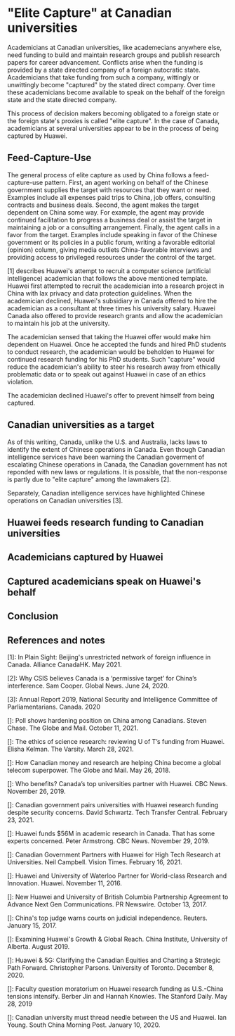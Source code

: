 # "Elite Capture" at Canadian universities
Academicians at Canadian universities, like academecians anywhere else, need funding to build and maintain research groups and publish research papers for career advancement.
Conflicts arise when the funding is provided by a state directed company of a foreign autocratic state.
Academicians that take funding from such a company, wittingly or unwittingly become "captured" by the stated direct company.
Over time these academicians become available to speak on the behalf of the foreign state and the state directed company.

This process of decision makers becoming obligated to a foreign state or the foreign state's proxies is called "elite capture".
In the case of Canada, academicians at several universities appear to be in the process of being captured by Huawei.

## Feed-Capture-Use
The general process of elite capture as used by China follows a feed-capture-use pattern.
First, an agent working on behalf of the Chinese government supplies the target with resources that they want or need.
Examples include all expenses paid trips to China, job offers, consulting contracts and business deals.
Second, the agent makes the target dependent on China some way. 
For example, the agent may provide continued facilitation to progress a business deal or assist the target in maintaining a job or a consulting arrangement.
Finally, the agent calls in a favor from the target.
Examples include speaking in favor of the Chinese government or its policies in a public forum, writing a favorable editorial (opinion) column, giving media outliets China-favorable interviews and providing access to privileged resources under the control of the target.

\[1\] describes Huawei's attempt to recruit a computer science (artificial intelligence) academician that follows the above mentioned template.
Huawei first attempted to recruit the academician into a research project in China with lax privacy and data protection guidelines.
When the academician declined, Huawei's subsidiary in Canada offered to hire the academician as a consultant at three times his university salary.
Huawei Canada also offered to provide research grants and allow the academician to maintain his job at the university.

The academician sensed that taking the Huawei offer would make him dependent on Huawei.
Once he accepted the funds and hired PhD students to conduct research, the academician would be beholden to Huawei for continued research funding for his PhD students.
Such "capture" would reduce the academician's ability to steer his research away from ethically problematic data or to speak out against Huawei in case of an ethics violation.

The academician declined Huawei's offer to prevent himself from being captured.

## Canadian universities as a target
As of this writing, Canada, unlike the U.S. and Australia, lacks laws to identify the extent of Chinese operations in Canada.
Even though Canadian intelligence services have been warning the Canadian goverment of escalating Chinese operations in Canada, the Canadian government has not reponded with new laws or regulations.
It is possible, that the non-response is partly due to "elite capture" among the lawmakers \[2\].

Separately, Canadian intelligence services have highlighted Chinese operations on Canadian universities \[3\].

## Huawei feeds research funding to Canadian universities

## Academicians captured by Huawei

## Captured academicians speak on Huawei's behalf

## Conclusion

## References and notes
\[1\]: In Plain Sight: Beijing's unrestricted network of foreign influence in Canada. Alliance CanadaHK. May 2021.

\[2\]: Why CSIS believes Canada is a ‘permissive target’ for China’s interference. Sam Cooper. Global News. June 24, 2020.

\[3\]: Annual Report 2019, National Security and Intelligence Committee of Parliamentarians. Canada. 2020


\[\]: Poll shows hardening position on China among Canadians. Steven Chase. The Globe and Mail. October 11, 2021.

\[\]: The ethics of science research: reviewing U of T’s funding from Huawei. Elisha Kelman. The Varsity. March 28, 2021.

\[\]: How Canadian money and research are helping China become a global telecom superpower. The Globe and Mail. May 26, 2018.

\[\]: Who benefits? Canada’s top universities partner with Huawei. CBC News. November 26, 2019.

\[\]: Canadian government pairs universities with Huawei research funding despite security concerns. David Schwartz. Tech Transfer Central. February 23, 2021. 

\[\]: Huawei funds $56M in academic research in Canada. That has some experts concerned. Peter Armstrong. CBC News. November 29, 2019.

\[\]: Canadian Government Partners with Huawei for High Tech Research at Universities. Neil Campbell. Vision Times. February 16, 2021.

\[\]: Huawei and University of Waterloo Partner for World-class Research and Innovation. Huawei. November 11, 2016.

\[\]: New Huawei and University of British Columbia Partnership Agreement to Advance Next Gen Communications. PR Newswire. October 13, 2017.

\[\]: China's top judge warns courts on judicial independence. Reuters. January 15, 2017.

\[\]: Examining Huawei's Growth & Global Reach. China Institute, University of Alberta. August 2019.

\[\]:  Huawei & 5G: Clarifying the Canadian Equities and Charting a Strategic Path Forward. Christopher Parsons. University of Toronto. December 8, 2020.

\[\]: Faculty question moratorium on Huawei research funding as U.S.-China tensions intensify. Berber Jin and Hannah Knowles. The Stanford Daily. May 28, 2019

\[\]: Canadian university must thread needle between the US and Huawei. Ian Young. South China Morning Post. January 10, 2020.
